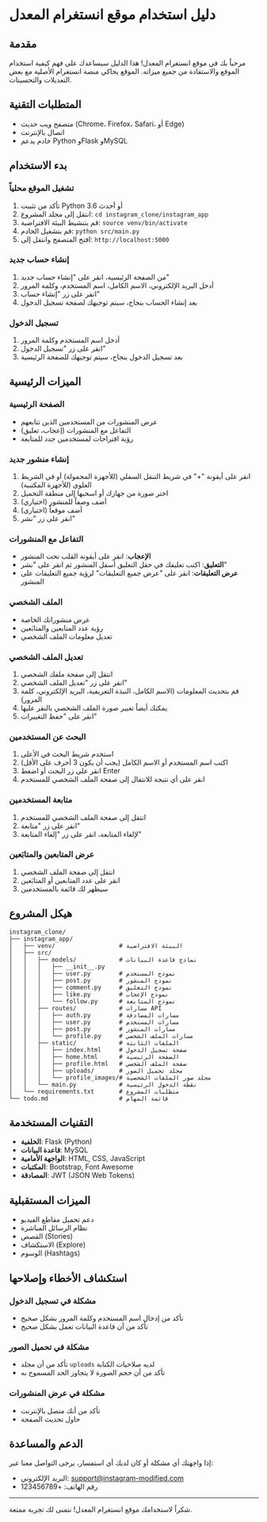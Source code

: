 # دليل استخدام موقع انستغرام المعدل

## مقدمة

مرحباً بك في موقع انستغرام المعدل! هذا الدليل سيساعدك على فهم كيفية استخدام الموقع والاستفادة من جميع ميزاته. الموقع يحاكي منصة انستغرام الأصلية مع بعض التعديلات والتحسينات.

## المتطلبات التقنية

- متصفح ويب حديث (Chrome، Firefox، Safari، أو Edge)
- اتصال بالإنترنت
- خادم يدعم Python وFlask وMySQL

## بدء الاستخدام

### تشغيل الموقع محلياً

1. تأكد من تثبيت Python 3.6 أو أحدث
2. انتقل إلى مجلد المشروع: `cd instagram_clone/instagram_app`
3. قم بتنشيط البيئة الافتراضية: `source venv/bin/activate`
4. قم بتشغيل الخادم: `python src/main.py`
5. افتح المتصفح وانتقل إلى: `http://localhost:5000`

### إنشاء حساب جديد

1. من الصفحة الرئيسية، انقر على "إنشاء حساب جديد"
2. أدخل البريد الإلكتروني، الاسم الكامل، اسم المستخدم، وكلمة المرور
3. انقر على زر "إنشاء حساب"
4. بعد إنشاء الحساب بنجاح، سيتم توجيهك لصفحة تسجيل الدخول

### تسجيل الدخول

1. أدخل اسم المستخدم وكلمة المرور
2. انقر على زر "تسجيل الدخول"
3. بعد تسجيل الدخول بنجاح، سيتم توجيهك للصفحة الرئيسية

## الميزات الرئيسية

### الصفحة الرئيسية

- عرض المنشورات من المستخدمين الذين تتابعهم
- التفاعل مع المنشورات (إعجاب، تعليق)
- رؤية اقتراحات لمستخدمين جدد للمتابعة

### إنشاء منشور جديد

1. انقر على أيقونة "+" في شريط التنقل السفلي (للأجهزة المحمولة) أو في الشريط العلوي (للأجهزة المكتبية)
2. اختر صورة من جهازك أو اسحبها إلى منطقة التحميل
3. أضف وصفاً للمنشور (اختياري)
4. أضف موقعاً (اختياري)
5. انقر على زر "نشر"

### التفاعل مع المنشورات

- **الإعجاب**: انقر على أيقونة القلب تحت المنشور
- **التعليق**: اكتب تعليقك في حقل التعليق أسفل المنشور ثم انقر على "نشر"
- **عرض التعليقات**: انقر على "عرض جميع التعليقات" لرؤية جميع التعليقات على المنشور

### الملف الشخصي

- عرض منشوراتك الخاصة
- رؤية عدد المتابعين والمتابَعين
- تعديل معلومات الملف الشخصي

### تعديل الملف الشخصي

1. انتقل إلى صفحة ملفك الشخصي
2. انقر على زر "تعديل الملف الشخصي"
3. قم بتحديث المعلومات (الاسم الكامل، النبذة التعريفية، البريد الإلكتروني، كلمة المرور)
4. يمكنك أيضاً تغيير صورة الملف الشخصي بالنقر عليها
5. انقر على "حفظ التغييرات"

### البحث عن المستخدمين

1. استخدم شريط البحث في الأعلى
2. اكتب اسم المستخدم أو الاسم الكامل (يجب أن يكون 3 أحرف على الأقل)
3. انقر على زر البحث أو اضغط Enter
4. انقر على أي نتيجة للانتقال إلى صفحة الملف الشخصي للمستخدم

### متابعة المستخدمين

1. انتقل إلى صفحة الملف الشخصي للمستخدم
2. انقر على زر "متابعة"
3. لإلغاء المتابعة، انقر على زر "إلغاء المتابعة"

### عرض المتابعين والمتابَعين

1. انتقل إلى صفحة الملف الشخصي
2. انقر على عدد المتابعين أو المتابَعين
3. سيظهر لك قائمة بالمستخدمين

## هيكل المشروع

```
instagram_clone/
├── instagram_app/
│   ├── venv/                  # البيئة الافتراضية
│   ├── src/
│   │   ├── models/            # نماذج قاعدة البيانات
│   │   │   ├── __init__.py
│   │   │   ├── user.py        # نموذج المستخدم
│   │   │   ├── post.py        # نموذج المنشور
│   │   │   ├── comment.py     # نموذج التعليق
│   │   │   ├── like.py        # نموذج الإعجاب
│   │   │   └── follow.py      # نموذج المتابعة
│   │   ├── routes/            # مسارات API
│   │   │   ├── auth.py        # مسارات المصادقة
│   │   │   ├── user.py        # مسارات المستخدم
│   │   │   ├── post.py        # مسارات المنشور
│   │   │   └── profile.py     # مسارات الملف الشخصي
│   │   ├── static/            # الملفات الثابتة
│   │   │   ├── index.html     # صفحة تسجيل الدخول
│   │   │   ├── home.html      # الصفحة الرئيسية
│   │   │   ├── profile.html   # صفحة الملف الشخصي
│   │   │   ├── uploads/       # مجلد تحميل الصور
│   │   │   └── profile_images/# مجلد صور الملفات الشخصية
│   │   └── main.py            # نقطة الدخول الرئيسية
│   └── requirements.txt       # متطلبات المشروع
└── todo.md                    # قائمة المهام
```

## التقنيات المستخدمة

- **الخلفية**: Flask (Python)
- **قاعدة البيانات**: MySQL
- **الواجهة الأمامية**: HTML, CSS, JavaScript
- **المكتبات**: Bootstrap, Font Awesome
- **المصادقة**: JWT (JSON Web Tokens)

## الميزات المستقبلية

- دعم تحميل مقاطع الفيديو
- نظام الرسائل المباشرة
- القصص (Stories)
- الاستكشاف (Explore)
- الوسوم (Hashtags)

## استكشاف الأخطاء وإصلاحها

### مشكلة في تسجيل الدخول
- تأكد من إدخال اسم المستخدم وكلمة المرور بشكل صحيح
- تأكد من أن قاعدة البيانات تعمل بشكل صحيح

### مشكلة في تحميل الصور
- تأكد من أن مجلد `uploads` لديه صلاحيات الكتابة
- تأكد من أن حجم الصورة لا يتجاوز الحد المسموح به

### مشكلة في عرض المنشورات
- تأكد من أنك متصل بالإنترنت
- حاول تحديث الصفحة

## الدعم والمساعدة

إذا واجهتك أي مشكلة أو كان لديك أي استفسار، يرجى التواصل معنا عبر:

- البريد الإلكتروني: support@instagram-modified.com
- رقم الهاتف: +123456789

---

شكراً لاستخدامك موقع انستغرام المعدل! نتمنى لك تجربة ممتعة.
